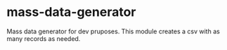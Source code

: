 # mass-data-generator
Mass data generator for dev pruposes. This module creates a csv with as many records as needed.

